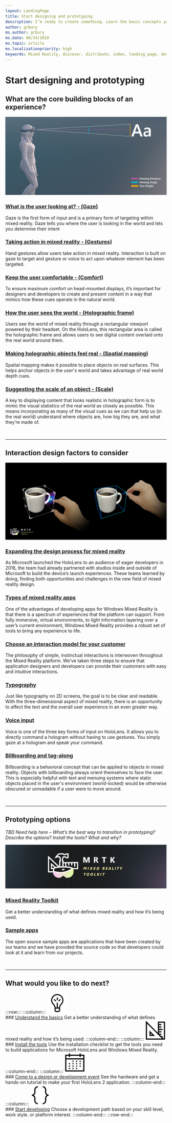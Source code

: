 ```yaml
---
layout: LandingPage
title: Start designing and prototyping
description: I’m ready to create something. Learn the basic concepts you need to begin designing and prototyping.
author: grbury 
ms.author: grbury
ms.date: 08/24/2019
ms.topic: article
ms.localizationpriority: high
keywords: Mixed Reality, discover, distribute, index, landing page, design, development, tutorials, sample apps, fundamentals, case studies, resources, HoloLens how-to, Open source projects
---
```


# Start designing and prototyping

## What are the core building blocks of an experience?


![distance guide](images/text_in_unity_viewingangle.jpg)

### [What is the user looking at? - (Gaze)](gaze.md)
Gaze is the first form of input and is a primary form of targeting within mixed reality. Gaze tells you where the user is looking in the world and lets you determine their intent

### [Taking action in mixed reality - (Gestures)](gestures.md)
Hand gestures allow users take action in mixed reality. Interaction is built on gaze to target and gesture or voice to act upon whatever element has been targeted.

### [Keep the user comfortable - (Comfort)](comfort.md)
To ensure maximum comfort on head-mounted displays, it’s important for designers and developers to create and present content in a way that mimics how these cues operate in the natural world.

### [How the user sees the world - (Holographic frame)](holographic-frame.md)
Users see the world of mixed reality through a rectangular viewport powered by their headset. On the HoloLens, this rectangular area is called the holographic frame and allows users to see digital content overlaid onto the real world around them.

### [Making holographic objects feel real - (Spatial mapping)](spatial-mapping.md)
Spatial mapping makes it possible to place objects on real surfaces. This helps anchor objects in the user's world and takes advantage of real world depth cues.

### [Suggesting the scale of an object - (Scale)](scale.md)
A key to displaying content that looks realistic in holographic form is to mimic the visual statistics of the real world as closely as possible. This means incorporating as many of the visual cues as we can that help us (in the real world) understand where objects are, how big they are, and what they’re made of.


<br>

---


## Interaction design factors to consider


![Interaction design factors](images/MRTK_BoundingBox_Main.png)


### [Expanding the design process for mixed reality](case-study-expanding-the-design-process-for-mixed-reality.md)

As Microsoft launched the HoloLens to an audience of eager developers in 2016, the team had already partnered with studios inside and outside of Microsoft to build the device’s launch experiences. These teams learned by doing, finding both opportunities and challenges in the new field of mixed reality design.

### [Types of mixed reality apps](types-of-mixed-reality-apps.md)

One of the advantages of developing apps for Windows Mixed Reality is that there is a spectrum of experiences that the platform can support. From fully immersive, virtual environments, to light information layering over a user’s current environment, Windows Mixed Reality provides a robust set of tools to bring any experience to life.

### [Choose an interaction model for your customer](interaction-fundamentals.md)

The philosophy of simple, instinctual interactions is interwoven throughout the Mixed Reality platform. We've taken three steps to ensure that application designers and developers can provide their customers with easy and intuitive interactions.

### [Typography](typography.md)

Just like typography on 2D screens, the goal is to be clear and readable. With the three-dimensional aspect of mixed reality, there is an opportunity to affect the text and the overall user experience in an even greater way.

### [Voice input](voice-input.md)

Voice is one of the three key forms of input on HoloLens. It allows you to directly command a hologram without having to use gestures. You simply gaze at a hologram and speak your command. 

### [Billboarding and tag-along](billboarding-and-tag-along.md)

Billboarding is a behavioral concept that can be applied to objects in mixed reality. Objects with billboarding always orient themselves to face the user. This is especially helpful with text and menuing systems where static objects placed in the user's environment (world-locked) would be otherwise obscured or unreadable if a user were to move around.


<br>


---

## Prototyping options

*TBD Need help here – What’s the best way to transition in prototyping? Describe the options? Install the tools? What and why?*


[![Mixed Reality Toolkit logo](images/mrtklogo-1000px.png)](https://microsoft.github.io/MixedRealityToolkit-Unity/Documentation/GettingStartedWithTheMRTK.html)

### [Mixed Reality Toolkit](https://microsoft.github.io/MixedRealityToolkit-Unity/Documentation/GettingStartedWithTheMRTK.html)

Get a better understanding of what defines mixed reality and how it’s being used.

### [Sample apps](tutorials.md#open-source-sample-apps)

The open source sample apps are applications that have been created by our teams and we have provided the source code so that developers could look at it and learn from our projects. 


<br>

---



## What would you like to do next?


:::row:::
    :::column:::
       ![Understand the basics](images/icon-lightbulb.jpg)<br>
        ### [Understand the basics](index.md#understand-the-basics)
        Get a better understanding of what defines mixed reality and how it’s being used.
    :::column-end:::
    :::column:::
        ![Install the tools](images/icon-design.jpg)<br>
         ### [Install the tools](quick-start-creating.md)
        Use the installation checklist to get the tools you need to build applications for Microsoft HoloLens and Windows Mixed Reality.
    :::column-end:::
    :::column:::
        ![Come to a design or development event](images/icon-calendar.jpg)<br>
         ### [Come to a design or development event](sf-academy-events.md)
        See the hardware and get a hands-on tutorial to make your first HoloLens 2 application.
    :::column-end:::
    :::column:::
        ![Start developing](images/icon-developer.jpg)<br>
         ### [Start developing](development.md)
        Choose a development path based on your skill level, work style. or platform interest.
    :::column-end:::
:::row-end:::



